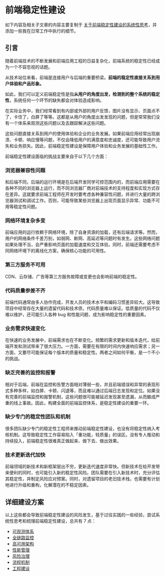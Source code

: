 # 前端稳定性建设

如下内容及相关子文章的内容主要复制于 [关于前端稳定性建设的系统性思考](https://www.phppan.com/2024/07/systematic-thinking-on-front-end-stability-construction/)，并添加一些我在日常工作中执行的细节。

## 引言

随着前端技术的不断发展和前端应用工程的日益复杂化，前端系统的稳定性已经成为一个不容忽视的话题。

从技术站位来看，前端是连接用户与后端的重要桥梁。**前端的稳定性直接关系到用户体验和产品形象。**

如此，我们可以定义前端稳定性是指**从用户的角度出发，检测到的整个系统的稳定性**，系统任何一个环节的缺失都会对体验造成影响。

在实际业务中，我们经常看到有内部或外部的用户反馈，图片没有显示、页面点不了，卡住了，白屏了等等。这都是从用户的角度出发发现的问题，但是常常我们没有一个体系来观测这些问题以及去跟踪解决这些问题。

这些问题直接关系到用户的使用体验和企业的业务发展。如果前端应用经常出现崩溃、卡顿、响应慢等问题，不仅会降低用户的满意度和忠诚度，还可能导致用户流失和业务损失。因此，前端稳定性建设是保障用户体验和业务发展的基础性工作。

前端稳定性建设面临的挑战主要来自于以下几个方面：

### 浏览器兼容性问题

和后端不同，后端的运行环境是在后端开发同学可控范围内的，而前端应用需要在各种不同的浏览器上运行，而不同浏览器厂商对前端技术的支持程度和实现方式存在差异。这就要求前端工程师在开发时要考虑各种兼容性问题，并进行大量的跨浏览器测试和调试工作。否则，可能导致某些浏览器上出现页面显示异常、功能不可用等稳定性问题。

### 网络环境复杂多变

前端应用的运行依赖于网络环境，除了自身资源的加载，还有后端请求等。然而，用户的网络条件千差万别，如弱网、断网、高延迟等问题时有发生。这些网络问题如果处理不当，会严重影响页面的加载速度和交互体验。同时，前端还需要考虑不同网络环境下的离线化方案，确保核心功能的可用性。

### 第三方服务不可用

CDN、云存储、广告等第三方服务故障或变更也会影响前端的稳定性。

### 代码质量参差不齐

前端代码通常由多人协作完成，开发人员的技术水平和编码习惯差异较大。这导致项目中经常存在大量的遗留代码和技术债，代码质量难以保证。低质量的代码不仅难以维护，还可能引入各种 bug 和性能问题，成为影响稳定性的重要因素。

### 业务需求快速变化

在快速的业务发展中，前端需求也在不断变化。频繁的需求更新和版本迭代，给前端开发和测试带来了很大压力。一方面，需要在有限的时间内快速响应需求；另一方面，又要尽可能保证每个版本的质量和稳定性。两者之间如何平衡，是一个不小的挑战。

### 缺乏完善的监控和报警

相对于后端，前端在监控和告警方面相对薄弱一些，并且前端错误和异常的表现形式多种多样，如白屏、卡顿、闪退等，而且难以通过后端日志发现和定位。如果没有完善的前端监控和报警机制，这些问题很可能被延迟发现甚至遗漏，从而酿成严重的线上事故。因此，构建全面的前端监控体系，是稳定性建设的重要一环。

### 缺少专门的稳定性团队和机制

很多团队缺少专门的稳定性工程师来推动前端稳定性建设，也没有将稳定性纳入考核机制。这导致稳定性工作容易陷入「重功能，轻质量」的误区。没有专人推动和持续投入，前端稳定性很难真正做起来、做下去、做出效果。

### 技术更新迭代加快

前端领域的新技术和新框架层出不穷，更新迭代速度非常快。但新技术在给开发带来便利的同时，也可能引入新的稳定性风险。团队需要在引入新技术时，充分评估其稳定性，并制定风险应对预案。同时，对遗留项目的老旧技术栈，也需要有计划地进行升级和重构，化解潜在的不稳定因素。

## 详细建设方案

以上这些都会导致前端稳定性建设的风险发生，基于过往实践的一些经验，尝试系统性思考和梳理前端稳定性建设，总共有 7 点：

- [可观测体系](./observable-system/index.md)
- [全链路监控](./full-link-monitoring/index.md)
- [高可用架构](./high-availability-architecture/index.md)
- [性能管理](./performance/index.md)
- [风险治理](./risk-management/index.md)
- [流程机制](./processs-mechanism/index.md)
- [工程建设](./engineering-construction/index.md)
